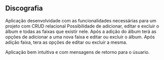 ## Discografia
Aplicação desenvolvidade com as funcionalidades necessárias para um projeto com CRUD relacional
Possibilidade de adicionar, editar e excluir o álbum e todas as faixas que existir nele.
Após a adição do álbum terá as opções de adicionar a uma nova faixa e editar ou excluir o álbum.
Após adição faixa, tera as opções de editar ou excluir a mesma.

Aplicação bem intuitiva e com mensagens de retorno para o úsuario.

